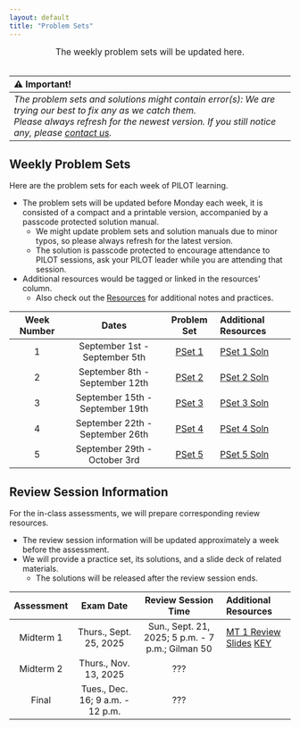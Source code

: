 ```yaml
---
layout: default
title: "Problem Sets"
---
```


<div style="text-align: center; font-size: 110%;">
    The weekly problem sets will be updated here.
</div>

<br>

|⚠️ Important!|
|:------------|
|*The problem sets and solutions might contain error(s): We are trying our best to fix any as we catch them.*<br>*Please always refresh for the newest version. If you still notice any, please [contact us](/FA25-Orgo-Greenberg/contacts.html).*|

## Weekly Problem Sets

Here are the problem sets for each week of PILOT learning.
- The problem sets will be updated before Monday each week, it is consisted of a compact and a printable version, accompanied by a passcode protected solution manual.
  - We might update problem sets and solution manuals due to minor typos, so please always refresh for the latest version.
  - The solution is passcode protected to encourage attendance to PILOT sessions, ask your PILOT leader while you are attending that session.
- Additional resources would be tagged or linked in the resources' column.
  - Also check out the [Resources](/FA25-Orgo-Greenberg/resources.html) for additional notes and practices.

| Week Number | Dates | Problem Set | Additional Resources |
|:-----------:|:-----:|:-----------:|:---------------------|
| 1 | September 1st - September 5th | [PSet 1](/FA25-Orgo-Greenberg/psets/ProblemSet01_Orgo1Greenberg_FA2025.pdf) | [PSet 1 Soln](/FA25-Orgo-Greenberg/psets/KEY%20PILOT%20ProblemSet01_Orgo1Greenberg_FA2025.pdf) |
| 2 | September 8th - September 12th | [PSet 2](/FA25-Orgo-Greenberg/psets/ProblemSet02_Orgo1Greenberg_FA2025.pdf) | [PSet 2 Soln](/FA25-Orgo-Greenberg/psets/KEY%20PILOT%20ProblemSet02_Orgo1Greenberg_FA2025.pdf) |
| 3 | September 15th - September 19th | [PSet 3](/FA25-Orgo-Greenberg/psets/ProblemSet03_Orgo1Greenberg_FA2025.pdf) | [PSet 3 Soln](/FA25-Orgo-Greenberg/psets/KEY%20PILOT%20ProblemSet03_Orgo1Greenberg_FA2025.pdf) |
| 4 | September 22th - September 26th | [PSet 4](/FA25-Orgo-Greenberg/psets/ProblemSet04_Orgo1Greenberg_FA2025.pdf) | [PSet 4 Soln](/FA25-Orgo-Greenberg/psets/KEY%20PILOT%20ProblemSet04_Orgo1Greenberg_FA2025.pdf) |
| 5 | September 29th - October 3rd | [PSet 5](/FA25-Orgo-Greenberg/psets/ProblemSet05_Orgo1Greenberg_FA2025.pdf) | [PSet 5 Soln](/FA25-Orgo-Greenberg/psets/KEY%20PILOT%20ProblemSet05_Orgo1Greenberg_FA2025.pdf) |

## Review Session Information

For the in-class assessments, we will prepare corresponding review resources.
- The review session information will be updated approximately a week before the assessment.
- We will provide a practice set, its solutions, and a slide deck of related materials.
    - The solutions will be released after the review session ends.

| Assessment | Exam Date | Review Session Time | Additional Resources |
|:----------:|:---------:|:-------------------:|:---------------------|
| Midterm 1 | Thurs., Sept. 25, 2025 | Sun., Sept. 21, 2025; 5 p.m. - 7 p.m.; Gilman 50  | [MT 1 Review Slides](/FA25-Orgo-Greenberg/psets/Midterm1_Review_Orgo1_Greenberg_FA25.pdf) [KEY](/FA25-Orgo-Greenberg/psets/KEY%20Midterm1_Review_Orgo1_Greenberg_FA25.pdf) |
| Midterm 2 | Thurs., Nov. 13, 2025 | ??? |  |
| Final | Tues., Dec. 16; 9 a.m. - 12 p.m. | ??? |  |
